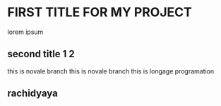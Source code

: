 # FIRST TITLE FOR MY PROJECT
lorem ipsum 
## second title 1 2

this is novale branch
this is novale branch this is longage programation

## rachidyaya